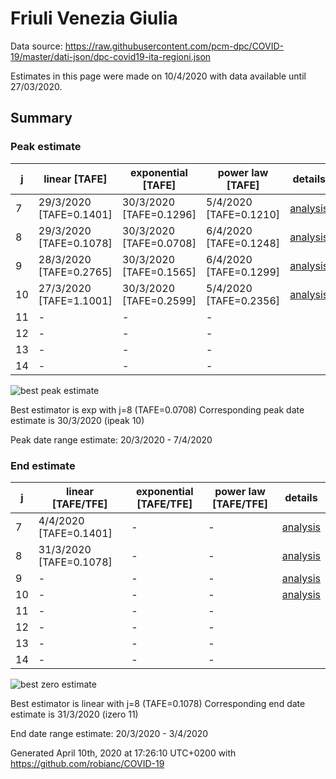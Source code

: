 # Friuli Venezia Giulia


Data source: https://raw.githubusercontent.com/pcm-dpc/COVID-19/master/dati-json/dpc-covid19-ita-regioni.json

Estimates in this page were made on 10/4/2020 with data available until 27/03/2020.


## Summary 

### Peak estimate 
|j|linear [TAFE]|exponential [TAFE]|power law [TAFE]|details|
|---|----|-----------|---------|-------|
|7|29/3/2020 [TAFE=0.1401]|30/3/2020 [TAFE=0.1296]|5/4/2020 [TAFE=0.1210]|[analysis](COVID-19_friuli_venezia_giulia_j7_2020-03-27.md)|
|8|29/3/2020 [TAFE=0.1078]|30/3/2020 [TAFE=0.0708]|6/4/2020 [TAFE=0.1248]|[analysis](COVID-19_friuli_venezia_giulia_j8_2020-03-27.md)|
|9|28/3/2020 [TAFE=0.2765]|30/3/2020 [TAFE=0.1565]|6/4/2020 [TAFE=0.1299]|[analysis](COVID-19_friuli_venezia_giulia_j9_2020-03-27.md)|
|10|27/3/2020 [TAFE=1.1001]|30/3/2020 [TAFE=0.2599]|5/4/2020 [TAFE=0.2356]|[analysis](COVID-19_friuli_venezia_giulia_j10_2020-03-27.md)|
|11|-|-|-||
|12|-|-|-||
|13|-|-|-||
|14|-|-|-||

![best peak estimate](COVID-19_friuli_venezia_giulia_j8_2020-03-27.png)

Best estimator is exp with j=8 (TAFE=0.0708)
Corresponding peak date estimate is 30/3/2020 (ipeak 10)


Peak date range estimate: 20/3/2020 - 7/4/2020

### End estimate 
|j|linear [TAFE/TFE]|exponential [TAFE/TFE]|power law [TAFE/TFE]|details|
|---|----|-----------|---------|-------|
|7|4/4/2020 [TAFE=0.1401]|-|-|[analysis](COVID-19_friuli_venezia_giulia_j7_2020-03-27.md)|
|8|31/3/2020 [TAFE=0.1078]|-|-|[analysis](COVID-19_friuli_venezia_giulia_j8_2020-03-27.md)|
|9|-|-|-|[analysis](COVID-19_friuli_venezia_giulia_j9_2020-03-27.md)|
|10|-|-|-|[analysis](COVID-19_friuli_venezia_giulia_j10_2020-03-27.md)|
|11|-|-|-||
|12|-|-|-||
|13|-|-|-||
|14|-|-|-||

![best zero estimate](COVID-19_friuli_venezia_giulia_j8_2020-03-27.png)

Best estimator is linear with j=8 (TAFE=0.1078)
Corresponding end date estimate is 31/3/2020 (izero 11)


End date range estimate: 20/3/2020 - 3/4/2020

Generated April 10th, 2020 at 17:26:10 UTC+0200 with https://github.com/robianc/COVID-19
